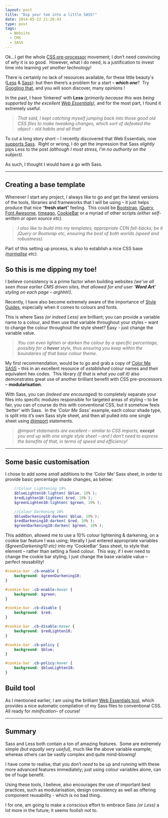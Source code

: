 ```yaml
---
layout: post
title: "Dip your toe into a little SASS!"
date: 2014-05-22 21:26:43
type: post
tags:
  - Website
  - CMS
  - SASS
---
```


Ok…I get the whole [CSS pre-processor](http://www.urbaninsight.com/2012/04/12/ten-reasons-you-should-be-using-css-preprocessor) movement; I don’t need convincing of _why_ it is so good.  However, what I do need, is a justification to invest time into learning _yet another_ technology!

There is certainly no lack of resources available, for these little beauty's ([Less](http://lesscss.org/) & [Sass](http://sass-lang.com/)): but then there’s a problem for a start – **_which one_**?  Try [Googling that](https://www.google.co.uk/search?q=less+or+sass), and you will soon discover, many opinions !

In the past, I have ‘tinkered’ with **Less** _(primarily because this was being supported by the excellent_ [_Web Essentials_](http://vswebessentials.com/)_),_ and for the most part, I found it extremely useful.

> _That said, I kept catching myself jumping back into those good old CSS files to make tweaking changes, which sort of defeated the object - old habits and all that!_

To cut a long story short – I recently discovered that Web Essentials, now [supports Sass](http://webessentials.uservoice.com/forums/140520-general/suggestions/3140436-support-for-sass-scss).  Right or wrong, I do get the impression that Sass _slightly_ pips Less to the post _(although I must stress, I’m no authority on the subject)._

As such, I thought I would have a go with Sass.

---

## Creating a base template

Whenever I start any project, I always like to go and get the latest versions of the tools, libraries and frameworks that I will be using – it just helps produce that nice “**fresh start**” feeling.  This could be [Bootstrap](http://getbootstrap.com/), [jQuery](http://jquery.com/), [Font Awesome,](http://fortawesome.github.io/Font-Awesome/) [timeago,](http://timeago.yarp.com/) [CookieBar](http://www.primebox.co.uk/projects/jquery-cookiebar/) or a myriad of other scripts _(either self-written or open source etc)._

> _I also like to build into my templates, appropriate CDN fall-backs; be it jQuery or Bootsrap etc, ensuring the best of both worlds (speed and robustness)._

Part of this setting up process, is also to establish a nice CSS base _([normalise](http://necolas.github.io/normalize.css/)_ _etc)._

## So this is me dipping my toe!

I believe consistency is a prime factor when building websites _(we’ve all seen those earlier CMS driven sites, that allowed for end user ‘**Word Art**’ styling on each page – arghhh!)._

Recently, I have also become extremely aware of the importance of [Style Guides](http://en.wikipedia.org/wiki/Style_guide), especially when it comes to colours and fonts.

This is where Sass _(or indeed Less)_ are brilliant; you can provide a variable name to a colour, and then use that variable throughout your styles – want to change the colour throughout the style sheet? Easy - just change the variable value.

> _You can even lighten or darken the colour by a specific percentage, possibly for a **hover** style, thus ensuring you keep within the boundaries of that base colour theme._

My first recommendation, would be to go and grab a copy of [Color Me SASS](http://richbray.me/cms/) – this in an excellent resource of _established_ colour names and their equivalent hex codes.  This library _(if that is what you call it)_ also demonstrates great use of another brilliant benefit with CSS pre-processors – **modularisation**.

With Sass, you can _(indeed are encouraged)_ to completely separate your files into specific modules responsible for targeted areas of styling – to be fair, you can of course do this with conventional CSS, but it somehow feels ‘_better’_ with Sass.  In the _‘Color Me Sass’_ example, each colour shade type, is split into it’s own Sass style sheet, and then all pulled into one single sheet using [@import](http://sass-lang.com/guide) statements.

> _@import statements are excellent – similar to CSS imports, **except** you end up with one single style sheet – and I don’t need to express the benefits of that, in terms of speed and efficiency!_

---

## Some basic customisation

I chose to add some _small_ additions to the ‘Color Me’ Sass sheet, in order to provide basic percentage shade changes, as below:

```SCSS
    //Colour Lightening 10%
    $blueLighten10:lighten( $blue, 10% );
    $redLighten10:lighten( $red, 10% );
    $greenLighten10:lighten( $green, 10% );

    //Colour Darkening 10%
    $blueDarkening10:darken( $blue, 10% );
    $redDarkening10:darken( $red, 10% );
    $greenDarkening10:darken( $green, 10% );
```

This addition, allowed me to use a 10% colour lightening & darkening, on a cookie bar feature I was using; literally I just entered appropriate variables _(\$greenDarkening10 etc)_ into my ‘CookieBar’ Sass sheet, to style that element – rather than setting a fixed colour.  This way, if I ever need to change the cookie bar styling, I just change the base variable value – perfect reusability!

```SCSS
#cookie-bar .cb-enable {
    background: $greenDarkening10;
}

#cookie-bar .cb-enable:hover {
    background: $green;
}

#cookie-bar .cb-disable {
    background: $red;
}

#cookie-bar .cb-disable:hover {
    background: $redLighten10;
}

#cookie-bar .cb-policy {
    background: $blue;
}

#cookie-bar .cb-policy:hover {
    background: $blueLighten10;
}
```

## Build tool

As I mentioned earlier, I am using the brilliant [Web Essentials tool](http://vswebessentials.com/), which provides a nice automatic compilation of my Sass files to conventional CSS.  All ready for _minification_– of course!

---

## Summary

Sass and Less both contain a ton of amazing features.  Some are extremely simple _(but equally very useful),_ much like the above variable example; whereas others can be vastly complex and quite mind-blowing!

I have come to realise, that you don’t _need_ to be up and running with these more advanced features immediately; just using colour variables alone, can be of huge benefit.

Using these tools, I believe, also encourages the use of important best practices, such as modularisation, design consistency as well as offering component reusability - which is no bad thing.

I for one, am going to make a conscious effort to embrace Sass _(or Less)_ a lot more in the future; it seems foolish not to.
